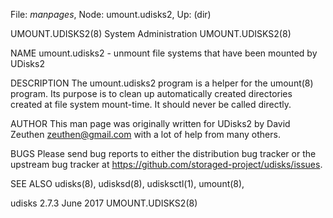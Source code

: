 File: *manpages*,  Node: umount.udisks2,  Up: (dir)

UMOUNT.UDISKS2(8)            System Administration           UMOUNT.UDISKS2(8)



NAME
       umount.udisks2 - unmount file systems that have been mounted by UDisks2

DESCRIPTION
       The umount.udisks2 program is a helper for the umount(8) program. Its
       purpose is to clean up automatically created directories created at
       file system mount-time. It should never be called directly.

AUTHOR
       This man page was originally written for UDisks2 by David Zeuthen
       <zeuthen@gmail.com> with a lot of help from many others.

BUGS
       Please send bug reports to either the distribution bug tracker or the
       upstream bug tracker at
       https://github.com/storaged-project/udisks/issues.

SEE ALSO
       udisks(8), udisksd(8), udisksctl(1), umount(8),



udisks 2.7.3                       June 2017                 UMOUNT.UDISKS2(8)

